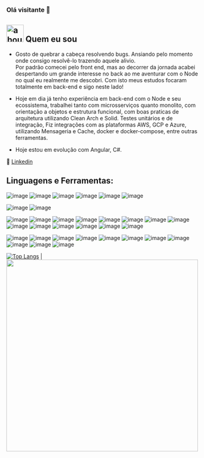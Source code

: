 ### Olá visitante 👋


## <img width="45" alt="about" src="https://raw.github.com/elizarov/elizarov/master/about.png"> Quem eu sou

- Gosto de quebrar a cabeça resolvendo bugs. Ansiando pelo momento onde consigo resolvê-lo trazendo aquele alivio. <br>
Por padrão comecei pelo front end, mas ao decorrer da jornada acabei despertando um grande interesse no back ao me aventurar com o Node no qual eu realmente me descobri. Com isto meus estudos focaram totalmente em back-end e sigo neste lado!

- Hoje em dia já tenho experiência em back-end com o Node e seu ecossistema, trabalhei tanto com microsserviços quanto monolito, com orientação a objetos e estrutura funcional, com boas praticas de arquitetura utilizando Clean Arch e Solid. Testes unitários e de integração, Fiz integrações com as plataformas AWS, GCP e Azure, utilizando Mensageria e Cache, docker e docker-compose, entre outras ferramentas.

- Hoje estou em evolução com Angular, C#.

[linkedin]: https://www.linkedin.com/in/victorcastr/
👔 [Linkedin][linkedin]


## **Linguagens e Ferramentas:**  
![image](https://img.shields.io/badge/HTML5-E34F26?style=for-the-badge&logo=html5&logoColor=white)
![image](https://img.shields.io/badge/CSS3-1572B6?style=for-the-badge&logo=css3&logoColor=white)
![image](https://img.shields.io/badge/JavaScript-323330?style=for-the-badge&logo=javascript&logoColor=F7DF1E)
![image](https://img.shields.io/badge/TypeScript-007ACC?style=for-the-badge&logo=typescript&logoColor=white)
![image](https://img.shields.io/badge/Bootstrap-563D7C?style=for-the-badge&logo=bootstrap&logoColor=white)
![image](https://img.shields.io/badge/Angular-DD0031?style=for-the-badge&logo=angular&logoColor=white)

![image](https://img.shields.io/badge/C%23-239120?style=for-the-badge&logo=c-sharp&logoColor=white)
![image](https://img.shields.io/badge/.NET-512BD4?style=for-the-badge&logo=dotnet&logoColor=white)

![image](https://img.shields.io/badge/Node.js-339933?style=for-the-badge&logo=nodedotjs&logoColor=white)
![image](https://img.shields.io/badge/Express.js-000000?style=for-the-badge&logo=express&logoColor=white)
![image](https://img.shields.io/badge/fastify-202020?style=for-the-badge&logo=fastify&logoColor=white)
![image](https://img.shields.io/badge/nestjs-E0234E?style=for-the-badge&logo=nestjs&logoColor=white)
![image](https://img.shields.io/badge/Handlebars.js-f0772b?style=for-the-badge&logo=handlebarsdotjs&logoColor=black)
![image](https://img.shields.io/badge/Sequelize-52B0E7?style=for-the-badge&logo=Sequelize&logoColor=white)
![image](https://img.shields.io/badge/Prisma-3982CE?style=for-the-badge&logo=Prisma&logoColor=white)
![image](https://img.shields.io/badge/GraphQl-E10098?style=for-the-badge&logo=graphql&logoColor=white)
![image](https://img.shields.io/badge/Apollo%20GraphQL-311C87?&style=for-the-badge&logo=Apollo%20GraphQL&logoColor=white)
![image](https://img.shields.io/badge/Jest-C21325?style=for-the-badge&logo=jest&logoColor=white)
![image](https://img.shields.io/badge/chai-A30701?style=for-the-badge&logo=chai&logoColor=white)
![image](https://img.shields.io/badge/Mocha-8D6748?style=for-the-badge&logo=Mocha&logoColor=white)
![image](https://img.shields.io/badge/JWT-000000?style=for-the-badge&logo=JSON%20web%20tokens&logoColor=white)
![image](https://img.shields.io/badge/ts--node-3178C6?style=for-the-badge&logo=ts-node&logoColor=white)


![image](https://img.shields.io/badge/Microsoft%20SQL%20Server-CC2927?style=for-the-badge&logo=microsoft%20sql%20server&logoColor=white)
![image](https://img.shields.io/badge/MySQL-005C84?style=for-the-badge&logo=mysql&logoColor=white)
![image](https://img.shields.io/badge/PostgreSQL-316192?style=for-the-badge&logo=postgresql&logoColor=white)
![image](https://img.shields.io/badge/MongoDB-4EA94B?style=for-the-badge&logo=mongodb&logoColor=white)
![image](https://img.shields.io/badge/rabbitmq-%23FF6600.svg?&style=for-the-badge&logo=rabbitmq&logoColor=white)
![image](https://img.shields.io/badge/redis-%23DD0031.svg?&style=for-the-badge&logo=redis&logoColor=whit)
![image](https://img.shields.io/badge/Docker-2CA5E0?style=for-the-badge&logo=docker&logoColor=white)
![image](https://img.shields.io/badge/kubernetes-326ce5.svg?&style=for-the-badge&logo=kubernetes&logoColor=white)
![image](https://img.shields.io/badge/Amazon_AWS-FF9900?style=for-the-badge&logo=amazonaws&logoColor=white)
![image](https://img.shields.io/badge/Google_Cloud-4285F4?style=for-the-badge&logo=google-cloud&logoColor=white)
![image](https://img.shields.io/badge/microsoft%20azure-0089D6?style=for-the-badge&logo=microsoft-azure&logoColor=white)

[![Top Langs](https://github-readme-stats.vercel.app/api/top-langs/?username=victorcstr)](https://github.com/victorcstr/github-readme-stats)  |
<img width="500" src="https://i2.wp.com/allhtaccess.info/wp-content/uploads/2018/03/programming.gif?fit=1281%2C716&ssl=1" />










